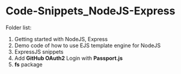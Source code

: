 # Code-Snippets_NodeJS-Express

Folder list:
1. Getting started with NodeJS, Express
2. Demo code of how to use EJS template engine for NodeJS
3. ExpressJS snippets
4. Add **GitHub OAuth2** Login with **Passport.js**
5. **fs** package
